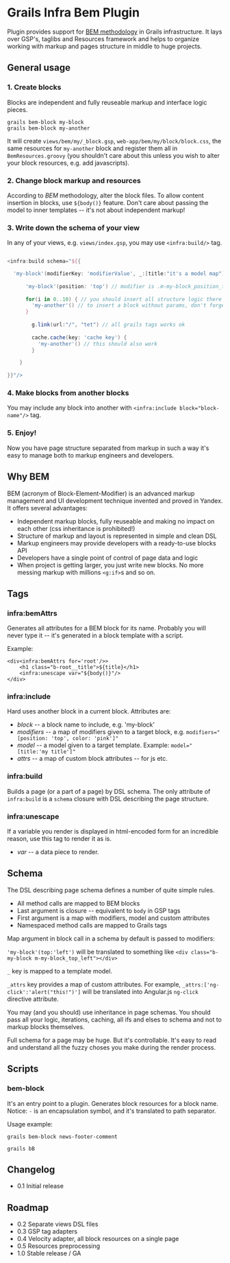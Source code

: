 Grails Infra Bem Plugin
==========================
Plugin provides support for [BEM methodology](http://bem.info/) in Grails infrastructure. It lays over GSP's,
taglibs and Resources framework and helps to organize working with markup and pages structure
in middle to huge projects.

General usage
--------------------------

### 1. Create blocks

Blocks are independent and fully reuseable markup and interface logic pieces.

```
grails bem-block my-block
grails bem-block my-another
```

It will create `views/bem/my/_block.gsp`, `web-app/bem/my/block/block.css`, the same resources for `my-another`
block and register them all in `BemResources.groovy` (you shouldn't care about this unless you wish to alter
your block resources, e.g. add javascripts).


### 2. Change block markup and resources

According to _BEM_ methodology, alter the block files. To allow content insertion in blocks, use `${body()}` feature.
Don't care about passing the model to inner templates -- it's not about independent markup!

### 3. Write down the schema of your view

In any of your views, e.g. `views/index.gsp`, you may use `<infra:build/>` tag.

```groovy

<infra:build schema="${{

  'my-block'(modifierKey: 'modifierValue', _:[title:"it's a model map"], _attrs:[onclick:"alert('root!')"]) {
  
      'my-block'(position: 'top') // modifier is .m-my-block_position_top
      
      for(i in 0..10) { // you should insert all structure logic there
        'my-another'() // to insert a block without params, don't forget to use parenthes!
      }
      
        g.link(url:"/", "tet") // all grails tags works ok
        
        cache.cache(key: 'cache key') {
          'my-another'() // this should also work
        }

    }
    
}}"/>

```

### 4. Make blocks from another blocks

You may include any block into another with `<infra:include block="block-name"/>` tag.

### 5. Enjoy!

Now you have page structure separated from markup in such a way it's easy to manage both to markup engineers and developers.


Why BEM
--------------------------

BEM (acronym of Block-Element-Modifier) is an advanced markup management and UI development technique invented and
proved in Yandex. It offers several advantages:

- Independent markup blocks, fully reuseable and making no impact on each other (css inheritance is prohibited!)
- Structure of markup and layout is represented in simple and clean DSL
- Markup engineers may provide developers with a ready-to-use blocks API
- Developers have a single point of control of page data and logic
- When project is getting larger, you just write new blocks. No more messing markup with millions `<g:if>`s and so on.

Tags
--------------------------

### infra:bemAttrs

Generates all attributes for a BEM block for its name. Probably you will never type it -- it's generated in a block template with a script.

Example:
```
<div<infra:bemAttrs for='root'/>>
    <h1 class="b-root__title">${title}</h1>
    <infra:unescape var="${body()}"/>
</div>
```

### infra:include

Hard uses another block in a current block. Attributes are:

- _block_ -- a block name to include, e.g. 'my-block'
- _modifiers_ -- a map of modifiers given to a target block, e.g. `modifiers="[position: 'top', color: 'pink']"`
- _model_ -- a model given to a target template. Example: `model="[title:'my title']"`
- _attrs_ -- a map of custom block attributes -- for js etc.

### infra:build

Builds a page (or a part of a page) by DSL schema. The only attribute of `infra:build` is a `schema` closure with
DSL describing the page structure.

### infra:unescape

If a variable you render is displayed in html-encoded form for an incredible reason, use this tag to render it as is.

- _var_ -- a data piece to render.


Schema
--------------------------

The DSL describing page schema defines a number of quite simple rules.

- All method calls are mapped to BEM blocks
- Last argument is closure -- equivalent to `body` in GSP tags
- First argument is a map with modifiers, model and custom attributes
- Namespaced method calls are mapped to Grails tags

Map argument in block call in a schema by default is passed to modifiers:

`'my-block'(top:'left')` will be translated to something like `<div class="b-my-block m-my-block_top_left"></div>`

`_` key is mapped to a template model.

`_attrs` key provides a map of custom attributes. For example, `_attrs:['ng-click':'alert("this!")']` will be translated
into Angular.js `ng-click` directive attribute.

You may (and you should) use inheritance in page schemas. You should pass all your logic, iterations, caching, all ifs
and elses to schema and not to markup blocks themselves.

Full schema for a page may be huge. But it's controllable. It's easy to read and understand all the fuzzy choses you
make during the render process.

Scripts
--------------------------

### bem-block

It's an entry point to a plugin. Generates block resources for a block name. Notice: `-` is an encapsulation symbol,
and it's translated to path separator.

Usage example:

`grails bem-block news-footer-comment`

`grails bB`


Changelog
--------------------------

- 0.1 Initial release

Roadmap
--------------------------

- 0.2 Separate views DSL files
- 0.3 GSP tag adapters
- 0.4 Velocity adapter, all block resources on a single page
- 0.5 Resources preprocessing
- 1.0 Stable release / GA
